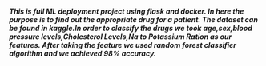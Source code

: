 ##### This is full ML deployment project using flask and docker. In here the purpose is to find out the appropriate drug for a patient. The dataset can be found in kaggle.In order to classify the drugs we took age,sex,blood pressure levels,Cholesterol Levels,Na to Potassium Ration as our features. After taking the feature we used random forest classifier algorithm and we achieved 98% accuracy.
